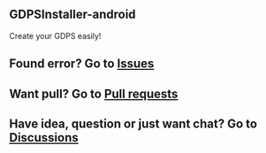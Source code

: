 ## GDPSInstaller-android
Create your GDPS easily!

Found error? Go to [Issues](https://github.com/GDenisC/GDPSInstaller-android/issues)
---
Want pull? Go to [Pull requests](https://github.com/GDenisC/GDPSInstaller-android/pulls)
---
Have idea, question or just want chat? Go to [Discussions](https://github.com/GDenisC/GDPSInstaller-android/discussions)
---
